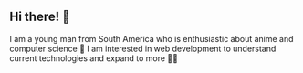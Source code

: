 ## Hi there! 👀

I am a young man from South America who is enthusiastic about anime and computer science 🤕 I am interested in web development to understand current technologies and expand to more 🧙‍♂️